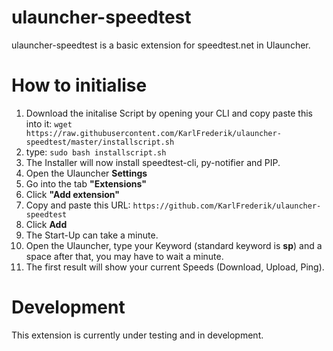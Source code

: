 # ulauncher-speedtest

ulauncher-speedtest is a basic extension for speedtest.net in Ulauncher.

# How to initialise
1. Download the initalise Script by opening your CLI and copy paste this into it: `wget https://raw.githubusercontent.com/KarlFrederik/ulauncher-speedtest/master/installscript.sh`
2. type: `sudo bash installscript.sh`
3. The Installer will now install speedtest-cli, py-notifier and PIP.
4. Open the Ulauncher **Settings**
5. Go into the tab **"Extensions"**
6. Click **"Add extension"**
7. Copy and paste this URL: `https://github.com/KarlFrederik/ulauncher-speedtest`
8. Click **Add**
9. The Start-Up can take a minute.
10. Open the Ulauncher, type your Keyword (standard keyword is **sp**) and a space after that, you may have to wait a minute.
11. The first result will show your current Speeds (Download, Upload, Ping).


# Development
This extension is currently under testing and in development.
